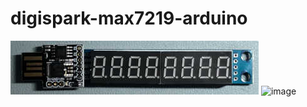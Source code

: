 # digispark-max7219-arduino
![image](https://github.com/github150620/digispark-max7219-arduino/blob/master/snapshot_front.jpg)
![image](https://github.com/github150620/digispark-max7219-arduino/blob/master/snapshot_end.jpg)
